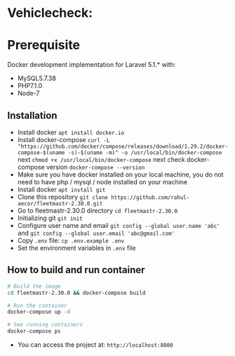 # Vehiclecheck:
# Prerequisite

Docker development implementation for Laravel 5.1.\* with:

- MySQL5.7.38
- PHP7.1.0
- Node-7

## Installation


- Install docker `apt install docker.io`
- Install docker-compose `curl -L "https://github.com/docker/compose/releases/download/1.29.2/docker-compose-$(uname -s)-$(uname -m)" -o /usr/local/bin/docker-compose` next `chmod +x /usr/local/bin/docker-compose` next check docker-compose version `docker-compose --version`
- Make sure you have docker installed on your local machine, you do not need to have php / mysql / node installed on your machine
- Install docker `apt install git`
- Clone this repository `git clone https://github.com/rahul-aecor/fleetmastr-2.30.0.git`
- Go to fleetmastr-2.30.0 directory `cd fleetmastr-2.30.0 `
- Initializing git `git init`
- Configure user name and email `git config --global user.name 'abc'` and  `git config --global user.email 'abc@gmail.com'`
- Copy `.env` file: `cp .env.example .env`
- Set the environment variables in `.env` file
## How to build and run container
```sh
# Build the image
cd fleetmastr-2.30.0 && docker-compose build

# Run the container
docker-compose up -d

# See running containers
docker-compose ps 
```
- You can access the project at: `http://localhost:8000`
